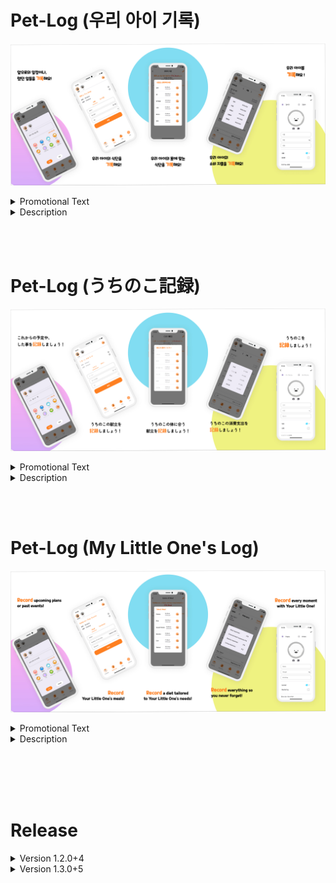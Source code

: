 # Pet-Log (우리 아이 기록)

![alt text](ka_android_graph_image.jpg)

<details><summary>Promotional Text<strong></strong></summary>

- 달력으로 미용 일정부터 예방 접종, 약 복용까지 쉽게 관리하세요!
질병이나 편식 등으로 건식 사료를 먹기 어려운 아이들도 걱정 마세요.
체중에 맞춰 필요한 칼로리를 계산하고, 수제 식사 재료별 칼로리도 확인할 수 있어요.
"Pet-Log~우리 아이 기록"으로 일정, 영양, 비용을 한 번에 관리해보세요!
</details>

<details><summary>Description<strong></strong></summary>

0. 신규 우리 아이 (펫) 등록

- 강아지 OR 고양이 선택
- 이미지 업로드 (사진첩 또는 카메라 촬영)
- 이름 (필수)
- 체중 (필수)
- 생일 (필수)
- 성별
- 중성화 여부
- 임신 중 (암컷 만)
- 자주가는 병원 명
- 자주가는 병원 번호
- 자주가는 애견 미용실
- 자주가는 애견 미용실 번호

1. 캘린더
   날짜를 클릭하고 할 일&한 일들을 기록

- 기록을 추가할 우리 아이 선택
- 메모 입력
- 스탬프 선택

1-1. 스탬프 편집
스탬프를 추가/수정/삭제

2. 영양

2-1. 사료
정기적으로 구매하는 사료의 정보를 입력

- 제조사
- 1일 당 주는 횟수
- 1회 당 주는 량 (gram)

2-2. 직접 만듬

우리 아이들의 식사를 직접 만드는 경우,
아래의 정보를 입력

- 1일 당 주는 량(gram)
- 1일 당 주는 야채 량 (gram)
- 1일 당 주는 단백질 량 (gram)

2-3. RER과 DER 확인
입력한 우리 아이의 정보를 토대로 측정된

RER 기초대사량과
DER (1일 당 필요한 에너지(kcal))을 확인

2-4. 칼로리 계산
식단을 추가해서 우리 아이의 한 끼 적정 칼로리를 계산

2-5. 식단 편집
식단을 추가/수정/삭제

3. 비용

우리 아이에게 사용힌 소비 내용을 기록

3-1. 소비 내용을 추가/삭제

- 카테고리
- 상품명
- 가격

3-2. 카테고리 당, 한 달 동안 사용한 소비 내용

3-3. 카테고리 편집
카테고리를 추가/수정/삭제

4. 설정

- 프로필 변경
- 스탬프 편집
- 식단 편집
- 카테고리 편집
- 언어 선택
  - 일본어
  - 영어

5. 우리 아이 추가
</details>

<br/><br/>

# Pet-Log (うちのこ記録)

![alt text](ja_android_graph_image_figma.jpg)

<details><summary>Promotional Text<strong></strong></summary>

- カレンダー上でトリミングの予定はもちろん予防注射や薬の実施などを管理できます。また、病気や偏食など様々な理由でドライフードが食べられない子たちに必見！体重から必要なカロリーを算出し、手作り食に便利な食材ごとのカロリー計算が可能です！
"Pet-Log〜うちのこ記録"で予定、栄養、費用をまとめて管理しましょう！ ※多頭飼いにも対応してます。
</details>

<details><summary>Description<strong></strong></summary>

0. 新規うちのこ（ペット）登録

- 犬又は猫を選択
- プロフィールアップロード(ライブラリ又はカメラ撮影)
- 名前(必須)
- 体重(必須)
- 誕生日(必須)
- 性別
  - 雄
    - 去勢
  - 雌
    - 避妊
    - 妊娠
- かかりつけ病院の名
- かかりつけ病院の電話番号
- かかりつけトリミングの名
- かかりつけトリミングの電話番号

1. カレンダー
   日付をクリックして、予定や実施したことを記録

- 記録を追加するうちのこを選択
- メモを入力
- スタンプを選択

1-1. スタンプ編集
スタンプを追加／修正／削除

2. 栄養

2-1. ドライ
定期的に買うドライフードの情報を入力

- メーカー
- 1 日にあたりの摂取回数
- 1 日にあたりの摂取量(gram)

2-2. 手作り

うちのこの食事を手作りする場合、
以下の情報を入力

- 1 日にあたりの摂取量(gram)
- 1 日にあたりの野菜の摂取量(gram)
- 1 日にあたりのタンパク質の摂取量(gram)

2-3. RER と DER 確認
入力したうちのこの情報に基づいて計算した
RER (基礎代謝量)と
DER (1 日にあたり必要なエネルギー(kcal))を確認

2-4. カロリー計算
献立を追加してうちのこの 1 食に適量カロリーを計算

2-5. 献立編集
献立を追加／修正／削除

3. 費用
   うちのこに使った費用の内訳を記録

3-1. 費用の内訳を追加／削除

- カテゴリ
- 商品の名
- 金額

3-2. カテゴリごとの 1 ヶ月に使った費用の内訳

3-3. カテゴリ編集
カテゴリを追加／修正／削除

4. 設定

- プロフィール編集
- スタンプ編集
- 献立編集
- カテゴリ編集
- 言語選択
  - 韓国語
  - 英語

5. うちのこ追加
</details>

<br/><br/>

# Pet-Log (My Little One's Log)

![alt text](en_android_graph_image_figma.jpg)

<details><summary>Promotional Text<strong></strong></summary>

- check schedules, track calories and plan handmade meals for pet who cant eat dry food due to illness or picky eating. Organize schedules nutrition costs all in one place!
</details>

<details><summary>Description<strong></strong></summary>

You can easily manage grooming schedules, vaccinations, and medication on the calendar. Perfect for pets who can't eat dry food due to illness or picky eating! Calculate the required calories based on their weight and check the calorie content of ingredients for homemade meals. With "Pet-Log~Our Pet Diary," manage schedules, nutrition, and expenses all in one place!

0. Enroll First My Little One 　(Pet)

- Select Dog Or Cat
- Upload Image (Take a photo OR Library)
- Name (Required)
- Weight (Required)
- BirthDay (Required)
- Gender
  - Male
    - Neutering
  - Female
    - Spaying
  - Pregent
- Name Of Regular Hospital
- Phone number Of Regular Hospital
- Name Of Regular Grooming
- Phone number Of Regular Grooming

1. Calendar
   Select Day and Record upcoming plans or past events

1-1. Edit Stamp

Create / Change / Delete Stamp

---

2. Nutrition

2-1. Feed
Enter the information of the feed you buy regularly

- Maker
- Number of serving Per Day
- Amount per day (kcal)

2-2. Handmake

If You make Your Little One's meals yourselves,
Enter the information below

- Amount per day (gram)
- Amount of vegetables per day (gram)
- Amount of protein per day (gram)

2-3. Check RER and DER

Check the measured RER (basal metabolism) and DER (Energy required per day (kcal)) based on the information of **Your Little One**

2-4. Calculate Kcal
Calculate the appropriate calories for a Your Little One’s grocery by adding meals

2-5. Edit Meal
Create / Change / Delete Meal

3. Cost

Record the consumption of Your Little One

3-1. Create / Delete Consumption

- Category
- Name of Product
- Price

3-2. Consumption used per category, per Month

3-3. Edit Category
Create / Change / Delete Category

4. Settings

- Change Profile
- Edit Stamp
- editing a diet
- Edit Category
- language selection
  - Korean
  - Japanese

5. Add Little Your One
</details>

<br/><br><br/><br>

# Release

<details><summary>Version 1.2.0+4</summary>

    <ko-KR>
    1. UI/UX 수정
    2. 펫 프로필 이미지가 삭제되는 버그 수정,
    3. 펫 성별 적용 안되는 버그 수정
    </ko-KR>

    <en-US>
    1. Modify UI/UX
    2. Fix a bug that causes pet profile images to be deleted,
    3. Fix a bug that doesn't apply to pet gender
    </en-US>

    <ja-JP>
    1. UI/UX 修正
    2. ペットプロフィール写真が削除されるバグ修正
    3. ペットの性別が適用されないバグ修正
    </ja-JP>

</details>

<details><summary>Version 1.3.0+5</summary>

    <ko-KR>
      1. Android 15 대응
      2. 프로필 사진 등록 관한 에러 수정
    </ko-KR>
    <en-US>
       1. Support Android 15
       2. Fixed error related to enroll profile image
    </en-US>
    <ja-JP>
         1.For Android 15 対応
         2.プロフィール写真登録に関する不具合修正
    </ja-JP>

</details>
